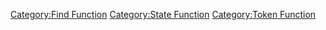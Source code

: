 [Category:Find Function](Category:Find_Function "wikilink")
[Category:State Function](Category:State_Function "wikilink")
[Category:Token Function](Category:Token_Function "wikilink")